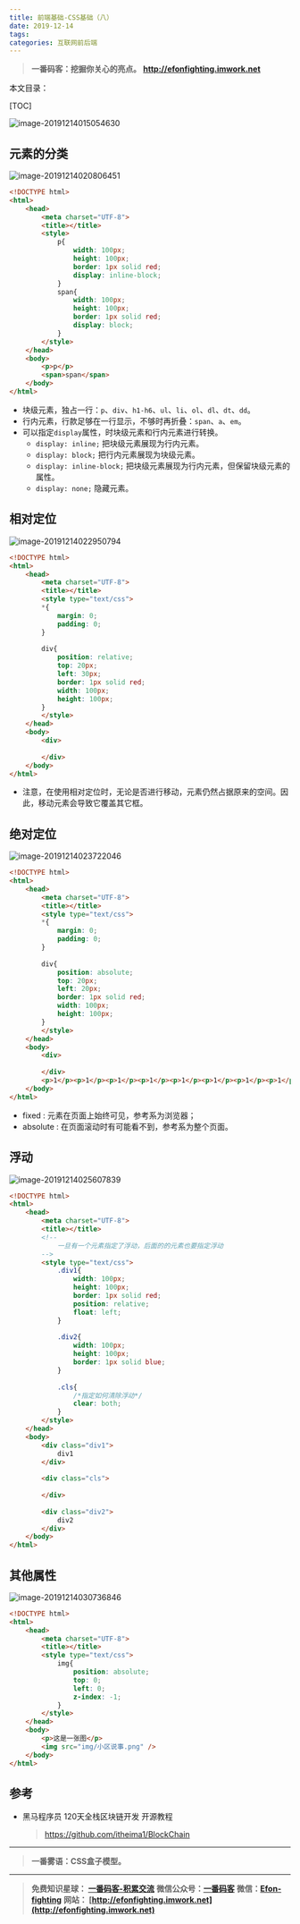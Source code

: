 ```yaml
---
title: 前端基础-CSS基础（八）
date: 2019-12-14
tags: 
categories: 互联网前后端
---
```


> **一番码客：挖掘你关心的亮点。**
> **http://efonfighting.imwork.net**

本文目录：

[TOC]

![image-20191214015054630](2019-12-13-前端基础-CSS基础（七）/image-20191214015054630.png)

<!--more-->

## 元素的分类

![image-20191214020806451](2019-12-14-前端基础-CSS基础（八）/image-20191214020806451.png)

```html
<!DOCTYPE html>
<html>
	<head>
		<meta charset="UTF-8">
		<title></title>
		<style>
			p{
				width: 100px;
				height: 100px;
				border: 1px solid red;
				display: inline-block;
			}
			span{
				width: 100px;
				height: 100px;
				border: 1px solid red;
				display: block;
			}
		</style>
	</head>
	<body>
		<p>p</p>
		<span>span</span>
	</body>
</html>
```

* 块级元素，独占一行：`p`、`div`、`h1-h6`、`ul`、`li`、`ol`、`dl`、`dt`、`dd`。
* 行内元素，行款足够在一行显示，不够时再折叠：`span`、`a`、`em`。
* 可以指定`display`属性，时块级元素和行内元素进行转换。
    * `display: inline;` 把块级元素展现为行内元素。
    * `display: block;` 把行内元素展现为块级元素。
    * `display: inline-block;` 把块级元素展现为行内元素，但保留块级元素的属性。
    * `display: none;` 隐藏元素。

## 相对定位

![image-20191214022950794](2019-12-14-前端基础-CSS基础（八）/image-20191214022950794.png)

```html
<!DOCTYPE html>
<html>
	<head>
		<meta charset="UTF-8">
		<title></title>
		<style type="text/css">
		*{
			margin: 0;
			padding: 0;
		}
		
		div{
			position: relative;
			top: 20px;
			left: 30px;
			border: 1px solid red;
			width: 100px;
			height: 100px;
		}
		</style>
	</head>
	<body>
		<div>
			
		</div>
	</body>
</html>
```

* 注意，在使用相对定位时，无论是否进行移动，元素仍然占据原来的空间。因此，移动元素会导致它覆盖其它框。

## 绝对定位

![image-20191214023722046](2019-12-14-前端基础-CSS基础（八）/image-20191214023722046.png)

```html
<!DOCTYPE html>
<html>
	<head>
		<meta charset="UTF-8">
		<title></title>
		<style type="text/css">
		*{
			margin: 0;
			padding: 0;
		}
		
		div{
			position: absolute;
			top: 20px;
			left: 20px;
			border: 1px solid red;
			width: 100px;
			height: 100px;
		}
		</style>
	</head>
	<body>
		<div>
			
		</div>
		<p>1</p><p>1</p><p>1</p><p>1</p><p>1</p><p>1</p><p>1</p><p>1</p><p>1</p><p>1</p><p>1</p><p>1</p><p>1</p><p>1</p><p>1</p>
	</body>
</html>
```

* fixed : 元素在页面上始终可见，参考系为浏览器；
* absolute : 在页面滚动时有可能看不到，参考系为整个页面。

## 浮动

![image-20191214025607839](2019-12-14-前端基础-CSS基础（八）/image-20191214025607839.png)

```html
<!DOCTYPE html>
<html>
	<head>
		<meta charset="UTF-8">
		<title></title>
		<!--
			一旦有一个元素指定了浮动，后面的的元素也要指定浮动
		-->
		<style type="text/css">
			.div1{
				width: 100px;
				height: 100px;
				border: 1px solid red;
				position: relative;
				float: left;
			}
			
			.div2{
				width: 100px;
				height: 100px;
				border: 1px solid blue;
			}
			
			.cls{
				/*指定如何清除浮动*/
				clear: both;
			}
		</style>
	</head>
	<body>
		<div class="div1">
			div1
		</div>
		
		<div class="cls">
			
		</div>
		
		<div class="div2">
			div2
		</div>
	</body>
</html>
```

## 其他属性

![image-20191214030736846](2019-12-14-前端基础-CSS基础（八）/image-20191214030736846.png)

```html
<!DOCTYPE html>
<html>
	<head>
		<meta charset="UTF-8">
		<title></title>
		<style type="text/css">
			img{
				position: absolute;
				top: 0;
				left: 0;
				z-index: -1;
			}
		</style>
	</head>
	<body>
		<p>这是一张图</p>
		<img src="img/小区说事.png" />
	</body>
</html>
```



## 参考

* 黑马程序员 120天全栈区块链开发 开源教程

  > https://github.com/itheima1/BlockChain
  

----

> **一番雾语：CSS盒子模型。**

----------

> **免费知识星球： [一番码客-积累交流](http://efonfighting.imwork.net/efonmark-blog/%E7%AE%80%E4%BB%8B/zhishixingqiu1.png)**
> **微信公众号：[一番码客](http://efonfighting.imwork.net/efonmark-blog/%E7%AE%80%E4%BB%8B/guanzhu_1.jpg)**
> **微信：[Efon-fighting](http://efonfighting.imwork.net/efonmark-blog/%E7%AE%80%E4%BB%8B/weixin.jpg)**
> **网站： [http://efonfighting.imwork.net](http://efonfighting.imwork.net)**